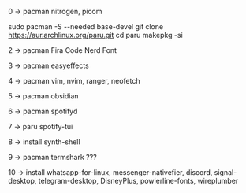 0 -> pacman nitrogen, picom


sudo pacman -S --needed base-devel
git clone https://aur.archlinux.org/paru.git
cd paru
makepkg -si


2 -> pacman Fira Code Nerd Font

3 -> pacman easyeffects

4 -> pacman vim, nvim, ranger, neofetch

5 -> pacman obsidian

6 -> pacman spotifyd

7 -> paru spotify-tui

8 -> install synth-shell

9 -> pacman termshark ???

10 -> install whatsapp-for-linux, messenger-nativefier, discord, signal-desktop, telegram-desktop, DisneyPlus, powierline-fonts, wireplumber
